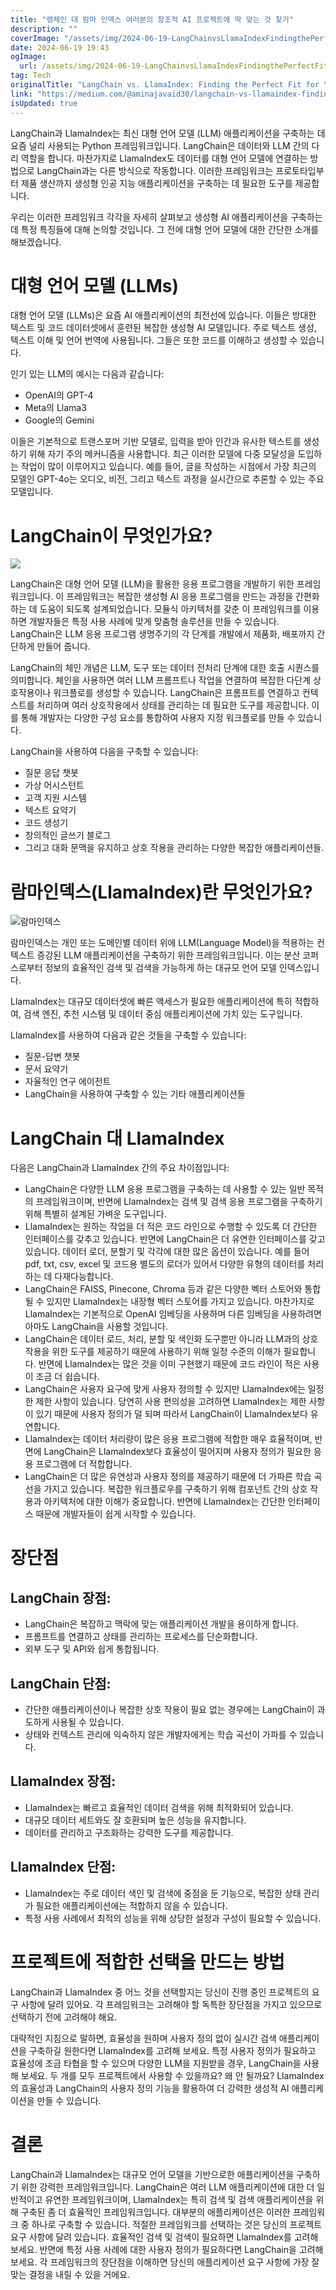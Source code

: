```yaml
---
title: "랭체인 대 람마 인덱스 여러분의 창조적 AI 프로젝트에 딱 맞는 것 찾기"
description: ""
coverImage: "/assets/img/2024-06-19-LangChainvsLlamaIndexFindingthePerfectFitforYourGenerativeAIProjects_0.png"
date: 2024-06-19 19:43
ogImage:
  url: /assets/img/2024-06-19-LangChainvsLlamaIndexFindingthePerfectFitforYourGenerativeAIProjects_0.png
tag: Tech
originalTitle: "LangChain vs. LlamaIndex: Finding the Perfect Fit for Your Generative AI Projects"
link: "https://medium.com/@aminajavaid30/langchain-vs-llamaindex-finding-the-perfect-fit-for-your-generative-ai-projects-497518a15067"
isUpdated: true
---
```


LangChain과 LlamaIndex는 최신 대형 언어 모델 (LLM) 애플리케이션을 구축하는 데 요즘 널리 사용되는 Python 프레임워크입니다. LangChain은 데이터와 LLM 간의 다리 역할을 합니다. 마찬가지로 LlamaIndex도 데이터를 대형 언어 모델에 연결하는 방법으로 LangChain과는 다른 방식으로 작동합니다. 이러한 프레임워크는 프로토타입부터 제품 생산까지 생성형 인공 지능 애플리케이션을 구축하는 데 필요한 도구를 제공합니다.

우리는 이러한 프레임워크 각각을 자세히 살펴보고 생성형 AI 애플리케이션을 구축하는 데 특정 특징들에 대해 논의할 것입니다. 그 전에 대형 언어 모델에 대한 간단한 소개를 해보겠습니다.

# 대형 언어 모델 (LLMs)

대형 언어 모델 (LLMs)은 요즘 AI 애플리케이션의 최전선에 있습니다. 이들은 방대한 텍스트 및 코드 데이터셋에서 훈련된 복잡한 생성형 AI 모델입니다. 주로 텍스트 생성, 텍스트 이해 및 언어 번역에 사용됩니다. 그들은 또한 코드를 이해하고 생성할 수 있습니다.

<div class="content-ad"></div>

인기 있는 LLM의 예시는 다음과 같습니다:

- OpenAI의 GPT-4
- Meta의 Llama3
- Google의 Gemini

이들은 기본적으로 트랜스포머 기반 모델로, 입력을 받아 인간과 유사한 텍스트를 생성하기 위해 자기 주의 메커니즘을 사용합니다. 최근 이러한 모델에 다중 모달성을 도입하는 작업이 많이 이루어지고 있습니다. 예를 들어, 글을 작성하는 시점에서 가장 최근의 모델인 GPT-4o는 오디오, 비전, 그리고 텍스트 과정을 실시간으로 추론할 수 있는 주요 모델입니다.

# LangChain이 무엇인가요?

<div class="content-ad"></div>

<img src="/assets/img/2024-06-19-LangChainvsLlamaIndexFindingthePerfectFitforYourGenerativeAIProjects_0.png" />

LangChain은 대형 언어 모델 (LLM)을 활용한 응용 프로그램을 개발하기 위한 프레임워크입니다. 이 프레임워크는 복잡한 생성형 AI 응용 프로그램을 만드는 과정을 간편화하는 데 도움이 되도록 설계되었습니다. 모듈식 아키텍처를 갖춘 이 프레임워크를 이용하면 개발자들은 특정 사용 사례에 맞게 맞춤형 솔루션을 만들 수 있습니다. LangChain은 LLM 응용 프로그램 생명주기의 각 단계를 개발에서 제품화, 배포까지 간단하게 만들어 줍니다.

LangChain의 체인 개념은 LLM, 도구 또는 데이터 전처리 단계에 대한 호출 시퀀스를 의미합니다. 체인을 사용하면 여러 LLM 프롬프트나 작업을 연결하여 복잡한 다단계 상호작용이나 워크플로를 생성할 수 있습니다. LangChain은 프롬프트를 연결하고 컨텍스트를 처리하며 여러 상호작용에서 상태를 관리하는 데 필요한 도구를 제공합니다. 이를 통해 개발자는 다양한 구성 요소를 통합하여 사용자 지정 워크플로를 만들 수 있습니다.

LangChain을 사용하여 다음을 구축할 수 있습니다:

<div class="content-ad"></div>

- 질문 응답 챗봇
- 가상 어시스턴트
- 고객 지원 시스템
- 텍스트 요약기
- 코드 생성기
- 창의적인 글쓰기 블로그
- 그리고 대화 문맥을 유지하고 상호 작용을 관리하는 다양한 복잡한 애플리케이션들.

# 람마인덱스(LlamaIndex)란 무엇인가요?

![람마인덱스](/assets/img/2024-06-19-LangChainvsLlamaIndexFindingthePerfectFitforYourGenerativeAIProjects_1.png)

람마인덱스는 개인 또는 도메인별 데이터 위에 LLM(Language Model)을 적용하는 컨텍스트 증강된 LLM 애플리케이션을 구축하기 위한 프레임워크입니다. 이는 분산 코퍼스로부터 정보의 효율적인 검색 및 검색을 가능하게 하는 대규모 언어 모델 인덱스입니다.

<div class="content-ad"></div>

LlamaIndex는 대규모 데이터셋에 빠른 액세스가 필요한 애플리케이션에 특히 적합하여, 검색 엔진, 추천 시스템 및 데이터 중심 애플리케이션에 가치 있는 도구입니다.

LlamaIndex를 사용하여 다음과 같은 것들을 구축할 수 있습니다:

- 질문-답변 챗봇
- 문서 요약기
- 자율적인 연구 에이전트
- LangChain을 사용하여 구축할 수 있는 기타 애플리케이션들

# LangChain 대 LlamaIndex

<div class="content-ad"></div>

다음은 LangChain과 LlamaIndex 간의 주요 차이점입니다:

- LangChain은 다양한 LLM 응용 프로그램을 구축하는 데 사용할 수 있는 일반 목적의 프레임워크이며, 반면에 LlamaIndex는 검색 및 검색 응용 프로그램을 구축하기 위해 특별히 설계된 가벼운 도구입니다.
- LlamaIndex는 원하는 작업을 더 적은 코드 라인으로 수행할 수 있도록 더 간단한 인터페이스를 갖추고 있습니다. 반면에 LangChain은 더 유연한 인터페이스를 갖고 있습니다. 데이터 로더, 분할기 및 각각에 대한 많은 옵션이 있습니다. 예를 들어 pdf, txt, csv, excel 및 코드용 별도의 로더가 있어서 다양한 유형의 데이터를 처리하는 데 다재다능합니다.
- LangChain은 FAISS, Pinecone, Chroma 등과 같은 다양한 벡터 스토어와 통합될 수 있지만 LlamaIndex는 내장형 벡터 스토어를 가지고 있습니다. 마찬가지로 LlamaIndex는 기본적으로 OpenAI 임베딩을 사용하며 다른 임베딩을 사용하려면 아마도 LangChain을 사용할 것입니다.
- LangChain은 데이터 로드, 처리, 분할 및 색인화 도구뿐만 아니라 LLM과의 상호 작용을 위한 도구를 제공하기 때문에 사용하기 위해 일정 수준의 이해가 필요합니다. 반면에 LlamaIndex는 많은 것을 이미 구현했기 때문에 코드 라인이 적은 사용이 조금 더 쉽습니다.
- LangChain은 사용자 요구에 맞게 사용자 정의할 수 있지만 LlamaIndex에는 일정한 제한 사항이 있습니다. 당연히 사용 편의성을 고려하면 LlamaIndex는 제한 사항이 있기 때문에 사용자 정의가 덜 되며 따라서 LangChain이 LlamaIndex보다 유연합니다.
- LlamaIndex는 데이터 처리량이 많은 응용 프로그램에 적합한 매우 효율적이며, 반면에 LangChain은 LlamaIndex보다 효율성이 떨어지며 사용자 정의가 필요한 응용 프로그램에 더 적합합니다.
- LangChain은 더 많은 유연성과 사용자 정의를 제공하기 때문에 더 가파른 학습 곡선을 가지고 있습니다. 복잡한 워크플로우를 구축하기 위해 컴포넌트 간의 상호 작용과 아키텍처에 대한 이해가 중요합니다. 반면에 LlamaIndex는 간단한 인터페이스 때문에 개발자들이 쉽게 시작할 수 있습니다.

# 장단점

## LangChain 장점:

<div class="content-ad"></div>

- LangChain은 복잡하고 맥락에 맞는 애플리케이션 개발을 용이하게 합니다.
- 프롬프트를 연결하고 상태를 관리하는 프로세스를 단순화합니다.
- 외부 도구 및 API와 쉽게 통합됩니다.

## LangChain 단점:

- 간단한 애플리케이션이나 복잡한 상호 작용이 필요 없는 경우에는 LangChain이 과도하게 사용될 수 있습니다.
- 상태와 컨텍스트 관리에 익숙하지 않은 개발자에게는 학습 곡선이 가파를 수 있습니다.

## LlamaIndex 장점:

<div class="content-ad"></div>

- LlamaIndex는 빠르고 효율적인 데이터 검색을 위해 최적화되어 있습니다.
- 대규모 데이터 세트와도 잘 호환되며 높은 성능을 유지합니다.
- 데이터를 관리하고 구조화하는 강력한 도구를 제공합니다.

## LlamaIndex 단점:

- LlamaIndex는 주로 데이터 색인 및 검색에 중점을 둔 기능으로, 복잡한 상태 관리가 필요한 애플리케이션에는 적합하지 않을 수 있습니다.
- 특정 사용 사례에서 최적의 성능을 위해 상당한 설정과 구성이 필요할 수 있습니다.

# 프로젝트에 적합한 선택을 만드는 방법

<div class="content-ad"></div>

LangChain과 LlamaIndex 중 어느 것을 선택할지는 당신이 진행 중인 프로젝트의 요구 사항에 달려 있어요. 각 프레임워크는 고려해야 할 독특한 장단점을 가지고 있으므로 선택하기 전에 고려해야 해요.

대략적인 지침으로 말하면, 효율성을 원하며 사용자 정의 없이 실시간 검색 애플리케이션을 구축하길 원한다면 LlamaIndex를 고려해 보세요. 특정 사용자 정의가 필요하고 효율성에 조금 타협을 할 수 있으며 다양한 LLM을 지원받을 경우, LangChain을 사용해 보세요. 두 개를 모두 프로젝트에서 사용할 수 있을까요? 왜 안 될까요? LlamaIndex의 효율성과 LangChain의 사용자 정의 기능을 활용하여 더 강력한 생성적 AI 애플리케이션을 만들 수 있습니다.

# 결론

LangChain과 LlamaIndex는 대규모 언어 모델을 기반으로한 애플리케이션을 구축하기 위한 강력한 프레임워크입니다. LangChain은 여러 LLM 애플리케이션에 대한 더 일반적이고 유연한 프레임워크이며, LlamaIndex는 특히 검색 및 검색 애플리케이션을 위해 구축된 좀 더 효율적인 프레임워크입니다. 대부분의 애플리케이션은 이러한 프레임워크 중 하나로 구축할 수 있습니다. 적절한 프레임워크를 선택하는 것은 당신의 프로젝트 요구 사항에 달려 있습니다. 효율적인 검색 및 검색이 필요하면 LlamaIndex를 고려해 보세요. 반면에 특정 사용 사례에 대한 사용자 정의가 필요하다면 LangChain을 고려해 보세요. 각 프레임워크의 장단점을 이해하면 당신의 애플리케이션 요구 사항에 가장 잘 맞는 결정을 내릴 수 있을 거에요.
